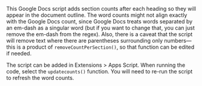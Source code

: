 This Google Docs script adds section counts after each heading so they will appear in the document outline. The word counts might not align exactly with the Google Docs count, since Google Docs treats words separated by an em-dash as a singular word (but if you want to change that, you can just remove the em-dash from the regex). Also, there is a caveat that the script will remove text where there are parentheses surrounding only numbers—this is a product of `removeCountPerSection()`, so that function can be edited if needed.

The script can be added in Extensions > Apps Script. When running the code, select the `updatecounts()` function. You will need to re-run the script to refresh the word counts.
